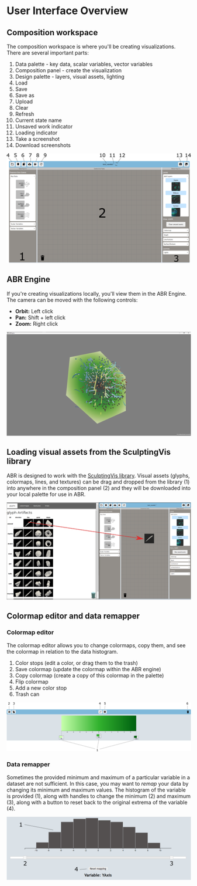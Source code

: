 # User Interface Overview

## Composition workspace
The composition workspace is where you'll be creating visualizations. There
are several important parts:

1. Data palette - key data, scalar variables, vector variables
2. Composition panel - create the visualization
3. Design palette - layers, visual assets, lighting
4. Load
5. Save
6. Save as
7. Upload
8. Clear
9. Refresh
10. Current state name
11. Unsaved work indicator
12. Loading indicator
13. Take a screenshot
14. Download screenshots

![The composition workspace for ABR](./img/1-ui-overview/composition-workspace-annotated.png)

## ABR Engine
If you're creating visualizations locally, you'll view them in the ABR
Engine. The camera can be moved with the following controls:

- **Orbit:** Left click
- **Pan:** Shift + left click
- **Zoom:** Right click

![Artifact based rendering engine showing a test visualization of a wavelet](./img/1-ui-overview/abr-engine.png)

## Loading visual assets from the SculptingVis library
ABR is designed to work with the [SculptingVis
library](https://sculpting-vis.tacc.utexas.edu/library). Visual assets
(glyphs, colormaps, lines, and textures) can be drag and dropped from the
library (1) into anywhere in the composition panel (2) and they will be
downloaded into your local palette for use in ABR.

![SculptingVis library and ABR showing drag-and-drop of visual assets](./img/1-ui-overview/library-annotated.png)

## Colormap editor and data remapper

### Colormap editor
The colormap editor allows you to change colormaps, copy them, and see the
colormap in relation to the data histogram.

1. Color stops (edit a color, or drag them to the trash)
2. Save colormap (update the colormap within the ABR engine)
3. Copy colormap (create a copy of this colormap in the palette)
4. Flip colormap
5. Add a new color stop
6. Trash can

![Colormap editor features](./img/1-ui-overview/colormap-editor-annotated.png)

### Data remapper
Sometimes the provided minimum and maximum of a particular variable in a
dataset are not sufficient. In this case, you may want to *remap* your data
by changing its minimum and maximum values. The histogram of the variable is provided (1), along with handles to change the minimum (2) and maximum (3), along with a button to reset back to the original extrema of the variable (4).

![Data remapper features](./img/1-ui-overview/scalar-remapper-annotated.png)